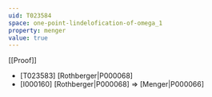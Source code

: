 ```yaml
---
uid: T023584
space: one-point-lindelofication-of-omega_1
property: menger
value: true
---
```

[[Proof]]

* [T023583] [Rothberger|P000068]
* [I000160] [Rothberger|P000068] => [Menger|P000066]

